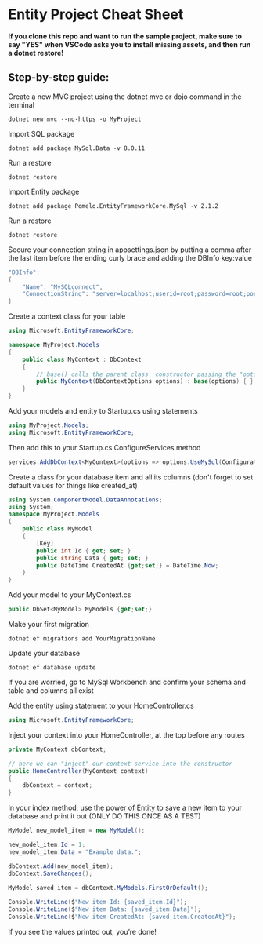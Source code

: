 Entity Project Cheat Sheet
==============
**If you clone this repo and want to run the sample project, make sure to say "YES" when VSCode asks you to install missing assets, and then run a dotnet restore!**

Step-by-step guide:
--------------

Create a new MVC project using the dotnet mvc or dojo command in the terminal
```
dotnet new mvc --no-https -o MyProject
```

Import SQL package
```
dotnet add package MySql.Data -v 8.0.11
```

Run a restore
```
dotnet restore
```

Import Entity package
```
dotnet add package Pomelo.EntityFrameworkCore.MySql -v 2.1.2
```

Run a restore
```
dotnet restore
```

Secure your connection string in appsettings.json by putting a comma after the last item before the ending curly brace and adding the DBInfo key:value
```C#
"DBInfo":
{
    "Name": "MySQLconnect",
    "ConnectionString": "server=localhost;userid=root;password=root;port=3306;database=mydb;SslMode=None"
}
```

Create a context class for your table
```C#
using Microsoft.EntityFrameworkCore;

namespace MyProject.Models
{
    public class MyContext : DbContext
    {
        // base() calls the parent class' constructor passing the "options" parameter along
        public MyContext(DbContextOptions options) : base(options) { }
    }
}
```

Add your models and entity to Startup.cs using statements
```C#
using MyProject.Models;
using Microsoft.EntityFrameworkCore;
```

Then add this to your Startup.cs ConfigureServices method
```C#
services.AddDbContext<MyContext>(options => options.UseMySql(Configuration["DBInfo:ConnectionString"]));
```

Create a class for your database item and all its columns (don't forget to set default values for things like created_at)
```C#
using System.ComponentModel.DataAnnotations;
using System;
namespace MyProject.Models
{
    public class MyModel
    {
        [Key]
        public int Id { get; set; }
        public string Data { get; set; }
        public DateTime CreatedAt {get;set;} = DateTime.Now;
    }
}
```

Add your model to your MyContext.cs
```C#
public DbSet<MyModel> MyModels {get;set;}
```

Make your first migration
```
dotnet ef migrations add YourMigrationName
```

Update your database
```
dotnet ef database update
```

If you are worried, go to MySql Workbench and confirm your schema and table and columns all exist

Add the entity using statement to your 
HomeController.cs
```C#
using Microsoft.EntityFrameworkCore;
```

Inject your context into your HomeController, at the top before any routes
```C#
private MyContext dbContext;

// here we can "inject" our context service into the constructor
public HomeController(MyContext context)
{
    dbContext = context;
}
```

In your index method, use the power of Entity to save a new item to your database and print it out (ONLY DO THIS ONCE AS A TEST)
```C#
MyModel new_model_item = new MyModel();

new_model_item.Id = 1;
new_model_item.Data = "Example data.";

dbContext.Add(new_model_item);
dbContext.SaveChanges();

MyModel saved_item = dbContext.MyModels.FirstOrDefault();
    
Console.WriteLine($"New item Id: {saved_item.Id}");
Console.WriteLine($"New item Data: {saved_item.Data}");
Console.WriteLine($"New item CreatedAt: {saved_item.CreatedAt}");
```

If you see the values printed out, you’re done!


